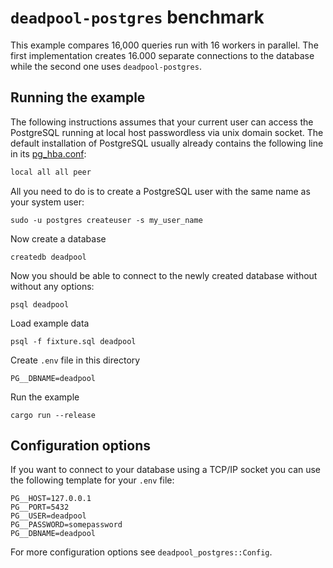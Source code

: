 # `deadpool-postgres` benchmark

This example compares 16,000 queries run with 16 workers in
parallel. The first implementation creates 16.000 separate
connections to the database while the second one uses `deadpool-postgres`.

## Running the example

The following instructions assumes that your current user can access the
PostgreSQL running at local host passwordless via unix domain socket. The
default installation of PostgreSQL usually already contains the following line
in its [pg_hba.conf](https://www.postgresql.org/docs/12/auth-pg-hba-conf.html):

```txt
local all all peer
```

All you need to do is to create a PostgreSQL user with the same name as
your system user:

```shell
sudo -u postgres createuser -s my_user_name
```

Now create a database

```shell
createdb deadpool
```

Now you should be able to connect to the newly created database without
without any options:

```shell
psql deadpool
```

Load example data

```shell
psql -f fixture.sql deadpool
```

Create `.env` file in this directory

```env
PG__DBNAME=deadpool
```

Run the example

```shell
cargo run --release
```

## Configuration options

If you want to connect to your database using a TCP/IP socket you can use
the following template for your `.env` file:

```env
PG__HOST=127.0.0.1
PG__PORT=5432
PG__USER=deadpool
PG__PASSWORD=somepassword
PG__DBNAME=deadpool
```

For more configuration options see `deadpool_postgres::Config`.
